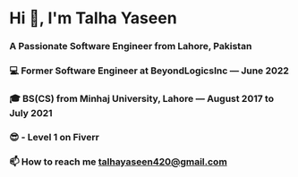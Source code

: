 # Hi 👋, I'm Talha Yaseen

### A Passionate Software Engineer from Lahore, Pakistan
### 💻 Former Software Engineer at BeyondLogicsInc — June 2022
### 🎓 BS(CS) from Minhaj University, Lahore — August 2017 to July 2021
### 😎 - Level 1 on Fiverr

### 📫 How to reach me talhayaseen420@gmail.com
